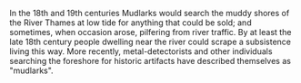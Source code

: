 In the 18th and 19th centuries Mudlarks would search the muddy shores of the River Thames at low tide for anything that could be sold; and sometimes, when occasion arose, pilfering from river traffic. By at least the late 18th century people dwelling near the river could scrape a subsistence living this way.
More recently, metal-detectorists and other individuals searching the foreshore for historic artifacts have described themselves as "mudlarks".
